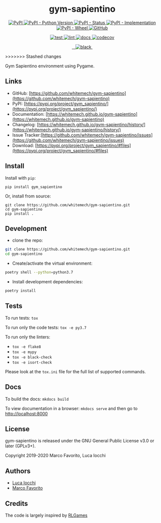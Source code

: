 <h1 align="center">
  <b>gym-sapientino</b>
</h1>

<p align="center">
  <a href="https://pypi.org/project/gym-sapientino">
    <img alt="PyPI" src="https://img.shields.io/pypi/v/gym-sapientino">
  </a>
  <a href="https://pypi.org/project/gym-sapientino">
    <img alt="PyPI - Python Version" src="https://img.shields.io/pypi/pyversions/gym-sapientino" />
  </a>
  <a href="">
    <img alt="PyPI - Status" src="https://img.shields.io/pypi/status/gym-sapientino" />
  </a>
  <a href="">
    <img alt="PyPI - Implementation" src="https://img.shields.io/pypi/implementation/gym-sapientino">
  </a>
  <a href="">
    <img alt="PyPI - Wheel" src="https://img.shields.io/pypi/wheel/gym-sapientino">
  </a>
  <a href="https://github.com/whitemech/gym-sapientino/blob/master/LICENSE">
    <img alt="GitHub" src="https://img.shields.io/github/license/whitemech/gym-sapientino">
  </a>
</p>
<p align="center">
  <a href="">
    <img alt="test" src="https://github.com/whitemech/gym-sapientino/workflows/test/badge.svg">
  </a>
  <a href="">
    <img alt="lint" src="https://github.com/whitemech/gym-sapientino/workflows/lint/badge.svg">
  </a>
  <a href="">
    <img alt="docs" src="https://github.com/whitemech/gym-sapientino/workflows/docs/badge.svg">
  </a>
  <a href="https://codecov.io/gh/whitemech/gym-sapientino">
    <img alt="codecov" src="https://codecov.io/gh/whitemech/gym-sapientino/branch/master/graph/badge.svg?token=FG3ATGP5P5">
  </a>
</p>
<p align="center">
  <a href="https://img.shields.io/badge/flake8-checked-blueviolet">
    <img alt="" src="https://img.shields.io/badge/flake8-checked-blueviolet">
  </a>
  <a href="https://img.shields.io/badge/mypy-checked-blue">
    <img alt="" src="https://img.shields.io/badge/mypy-checked-blue">
  </a>
  <a href="https://img.shields.io/badge/isort-checked-yellow">
    <img alt="" src="https://img.shields.io/badge/isort-checked-yellow">
  </a>
  <a href="https://img.shields.io/badge/code%20style-black-black">
    <img alt="black" src="https://img.shields.io/badge/code%20style-black-black" />
  </a>
  <a href="https://www.mkdocs.org/">
    <img alt="" src="https://img.shields.io/badge/docs-mkdocs-9cf">
  </a>
</p>
>>>>>>> Stashed changes


Gym Sapientino environment using Pygame.

## Links

- GitHub: [https://github.com/whitemech/gym-sapientino](https://github.com/whitemech/gym-sapientino)
- PyPI: [https://pypi.org/project/gym_sapientino/](https://pypi.org/project/gym_sapientino/)
- Documentation: [https://whitemech.github.io/gym-sapientino](https://whitemech.github.io/gym-sapientino)
- Changelog: [https://whitemech.github.io/gym-sapientino/history/](https://whitemech.github.io/gym-sapientino/history/)
- Issue Tracker:[https://github.com/whitemech/gym-sapientino/issues](https://github.com/whitemech/gym-sapientino/issues)
- Download: [https://pypi.org/project/gym_sapientino/#files](https://pypi.org/project/gym_sapientino/#files)


## Install

Install with `pip`:

    pip install gym_sapientino
    
Or, install from source:

    git clone https://github.com/whitemech/gym-sapientino.git
    cd gym-sapientino
    pip install .

## Development

- clone the repo:
```bash
git clone https://github.com/whitemech/gym-sapientino.git
cd gym-sapientino
```
    
- Create/activate the virtual environment:
```bash
poetry shell --python=python3.7
```

- Install development dependencies:
```bash
poetry install
```
    
## Tests

To run tests: `tox`

To run only the code tests: `tox -e py3.7`

To run only the linters: 
- `tox -e flake8`
- `tox -e mypy`
- `tox -e black-check`
- `tox -e isort-check`

Please look at the `tox.ini` file for the full list of supported commands. 

## Docs

To build the docs: `mkdocs build`

To view documentation in a browser: `mkdocs serve`
and then go to [http://localhost:8000](http://localhost:8000)

## License

gym-sapientino is released under the GNU General Public License v3.0 or later (GPLv3+).

Copyright 2019-2020 Marco Favorito, Luca Iocchi

## Authors

- [Luca Iocchi](https://sites.google.com/a/dis.uniroma1.it/iocchi/home)
- [Marco Favorito](https://marcofavorito.github.io/)

## Credits

The code is largely inspired by [RLGames](https://github.com/iocchi/RLGames.git)

